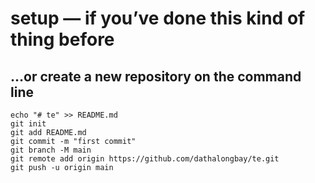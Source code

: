# setup — if you’ve done this kind of thing before
## …or create a new repository on the command line
```
echo "# te" >> README.md
git init
git add README.md
git commit -m "first commit"
git branch -M main
git remote add origin https://github.com/dathalongbay/te.git
git push -u origin main
```
